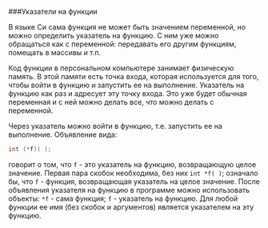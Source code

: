 ###Указатели на функции

В языке Си сама функция не может быть значением переменной, но можно определить указатель на функцию. С ним уже можно обращаться как с переменной: передавать его другим функциям, помещать в массивы и т.п.

Код функции в персональном компьютере занимает физическую память. В этой памяти есть точка входа, которая используется для того, чтобы войти в функцию и запустить ее на выполнение. Указатель на функцию как раз и адресует эту точку входа. Это уже будет обычная переменная и с ней можно делать все, что можно делать с переменной.

Через указатель можно войти в функцию, т.е. запустить ее на выполнение. Объявление вида:

```c
int (*f)( );
```

говорит о том, что `f` - это указатель на функцию, возвращающую целое значение. Первая пара скобок необходима, без них `int *f( )`; означало бы, что `f` - функция, возвращающая указатель на целое значение. После объявления указателя на функцию в программе можно использовать объекты: `*f` - сама функция; `f` - указатель на функцию. Для любой функции ее имя (без скобок и аргументов) является указателем на эту функцию.